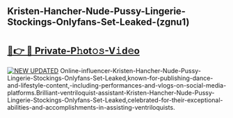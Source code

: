 ## Kristen-Hancher-Nude-Pussy-Lingerie-Stockings-Onlyfans-Set-Leaked-(zgnu1)


# <h2><a href="https://mediaupload.pro?-19M">🔗👉 🔴 Private-P𝚑ot𝚘𝚜-V𝚒d𝚎o</a></h2>

[![NEW UPDATED](https://i.imgur.com/0qMVB7G.gif)](https://mediaupload.pro?-19M)
Online-influencer-Kristen-Hancher-Nude-Pussy-Lingerie-Stockings-Onlyfans-Set-Leaked,known-for-publishing-dance-and-lifestyle-content,-including-performances-and-vlogs-on-social-media-platforms.Brilliant-ventriloquist-assistant-Kristen-Hancher-Nude-Pussy-Lingerie-Stockings-Onlyfans-Set-Leaked,celebrated-for-their-exceptional-abilities-and-accomplishments-in-assisting-ventriloquists.  
